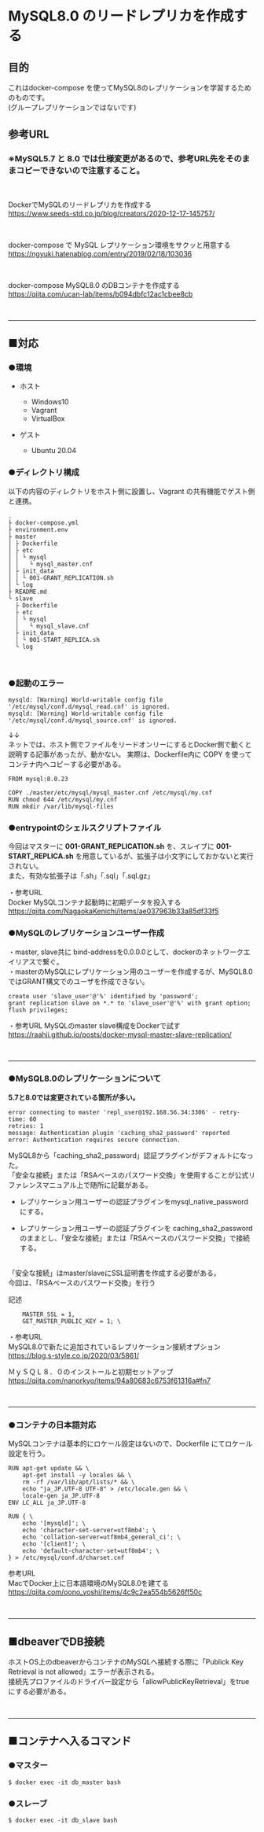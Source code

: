 # MySQL8.0 のリードレプリカを作成する

## 目的

これはdocker-compose を使ってMySQL8のレプリケーションを学習するためのものです。  
(グループレプリケーションではないです)
<br>


## 参考URL
### ※MySQL5.7 と 8.0 では仕様変更があるので、参考URL先をそのままコピーできないので注意すること。

<br>

DockerでMySQLのリードレプリカを作成する  
https://www.seeds-std.co.jp/blog/creators/2020-12-17-145757/

<br>


docker-compose で MySQL レプリケーション環境をサクッと用意する  
https://ngyuki.hatenablog.com/entry/2019/02/18/103036

<br>


docker-compose MySQL8.0 のDBコンテナを作成する  
https://qiita.com/ucan-lab/items/b094dbfc12ac1cbee8cb

<br>

---

## ■対応

### ●環境

- ホスト
  - Windows10
  - Vagrant
  - VirtualBox

- ゲスト
  - Ubuntu 20.04


### ●ディレクトリ構成

以下の内容のディレクトリをホスト側に設置し、Vagrant の共有機能でゲスト側と連携。

```
.
├ docker-compose.yml
├ environment.env
├ master
│ ├ Dockerfile
│ ├ etc
│ │ └ mysql
│ │   └ mysql_master.cnf
│ ├ init_data
│ │ └ 001-GRANT_REPLICATION.sh
│ └ log
├ README.md
└ slave
  ├ Dockerfile
  ├ etc
  │ └ mysql
  │   └ mysql_slave.cnf
  ├ init_data
  │ └ 001-START_REPLICA.sh
  └ log
```

<br>

### ●起動のエラー
```
mysqld: [Warning] World-writable config file '/etc/mysql/conf.d/mysql_read.cnf' is ignored.   
mysqld: [Warning] World-writable config file '/etc/mysql/conf.d/mysql_source.cnf' is ignored.
```
↓↓  
ネットでは、ホスト側でファイルをリードオンリーにするとDocker側で動くと説明する記事があったが、動かない。
実際は、Dockerfile内に COPY を使ってコンテナ内へコピーする必要がある。

```
FROM mysql:8.0.23

COPY ./master/etc/mysql/mysql_master.cnf /etc/mysql/my.cnf
RUN chmod 644 /etc/mysql/my.cnf
RUN mkdir /var/lib/mysql-files
```

### ●entrypointのシェルスクリプトファイル

今回はマスターに **001-GRANT_REPLICATION.sh** を、スレイブに **001-START_REPLICA.sh** を用意しているが、拡張子は小文字にしておかないと実行されない。  
また、有効な拡張子は「.sh」「.sql」「.sql.gz」  

・参考URL  
Docker MySQLコンテナ起動時に初期データを投入する  
https://qiita.com/NagaokaKenichi/items/ae037963b33a85df33f5


### ●MySQLのレプリケーションユーザー作成

・master, slave共に bind-addressを0.0.0.0として、dockerのネットワークエイリアスで繋ぐ。  
・masterのMySQLにレプリケーション用のユーザーを作成するが、MySQL8.0ではGRANT構文でのユーザを作成できない。

```
create user 'slave_user'@'%' identified by 'password';
grant replication slave on *.* to 'slave_user'@'%' with grant option;
flush privileges;
```

・参考URL
MySQLのmaster slave構成をDockerで試す  
https://raahii.github.io/posts/docker-mysql-master-slave-replication/

<br>

---

### ●MySQL8.0のレプリケーションについて

**5.7と8.0では変更されている箇所が多い。**

```
error connecting to master 'repl_user@192.168.56.34:3306' - retry-time: 60 
retries: 1 
message: Authentication plugin 'caching_sha2_password' reported 
error: Authentication requires secure connection.
```

MySQL8から「caching_sha2_password」認証プラグインがデフォルトになった。  
「安全な接続」または「RSAベースのパスワード交換」を使用することが公式リファレンスマニュアル上で随所に記載がある。

- レプリケーション用ユーザーの認証プラグインをmysql_native_password にする。

- レプリケーション用ユーザーの認証プラグインを caching_sha2_password のままとし、「安全な接続」または「RSAベースのパスワード交換」で接続する。
<br><br>

「安全な接続」はmaster/slaveにSSL証明書を作成する必要がある。  
今回は、「RSAベースのパスワード交換」を行う

記述
```
    MASTER_SSL = 1,
    GET_MASTER_PUBLIC_KEY = 1; \
```

・参考URL  
MySQL8.0で新たに追加されているレプリケーション接続オプション  
https://blog.s-style.co.jp/2020/03/5861/

ＭｙＳＱＬ８．０のインストールと初期セットアップ  
https://qiita.com/nanorkyo/items/94a80683c6753f61316a#fn7

<br>

---

### ●コンテナの日本語対応

MySQLコンテナは基本的にロケール設定はないので、Dockerfile にてロケール設定を行う。

```
RUN apt-get update && \
    apt-get install -y locales && \
    rm -rf /var/lib/apt/lists/* && \
    echo "ja_JP.UTF-8 UTF-8" > /etc/locale.gen && \
    locale-gen ja_JP.UTF-8
ENV LC_ALL ja_JP.UTF-8

RUN { \
    echo '[mysqld]'; \
    echo 'character-set-server=utf8mb4'; \
    echo 'collation-server=utf8mb4_general_ci'; \
    echo '[client]'; \
    echo 'default-character-set=utf8mb4'; \
} > /etc/mysql/conf.d/charset.cnf
```

参考URL  
MacでDocker上に日本語環境のMySQL8.0を建てる  
https://qiita.com/oono_yoshi/items/4c9c2ea554b5626ff50c

<br>

---

## ■dbeaverでDB接続

ホストOS上のdbeaverからコンテナのMySQLへ接続する際に「Publick Key Retrieval is not allowed」エラーが表示される。  
接続先プロファイルのドライバー設定から「allowPublicKeyRetrieval」をtrueにする必要がある。

<br>

---

## ■コンテナへ入るコマンド

### ●マスター
```
$ docker exec -it db_master bash
```

### ●スレーブ
```
$ docker exec -it db_slave bash
```
